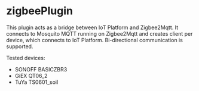# zigbeePlugin

This plugin acts as a bridge between IoT Platform and Zigbee2Mqtt. It connects to Mosquito MQTT running on Zigbee2Mqtt and creates client per device, which connects to IoT Platform. Bi-directional communication is supported.

Tested devices:

- SONOFF BASICZBR3
- GiEX QT06_2
- TuYa TS0601_soil
